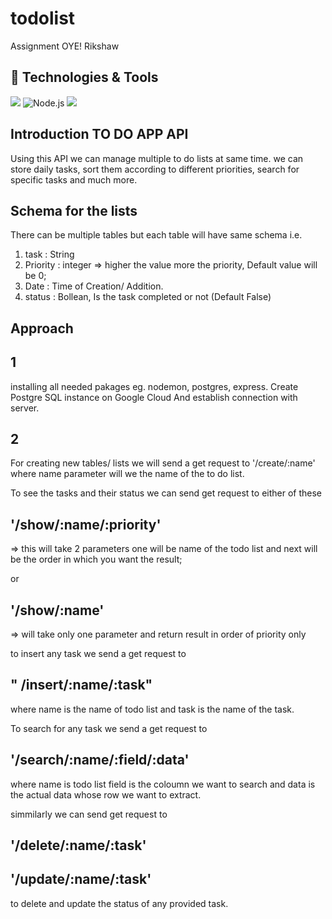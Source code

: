 # todolist
Assignment OYE! Rikshaw

## 🔧 Technologies & Tools

![](https://img.shields.io/badge/Tools-PostgreSQL-informational?style=flat&logo=postgresql&logoColor=white&color=2bbc8a)
![Node.js](https://img.shields.io/badge/-Node.js-333333?style=flat&logo=node.js)
<img src="https://img.shields.io/badge/Google%20Cloud%20-%234285F4.svg?&style=for-the-badge&logo=google-cloud&logoColor=white"/>

## Introduction TO DO APP API 
  Using this API we can manage multiple to do lists at same time. we can store daily tasks, sort them according to different priorities, search for specific tasks and much more.

## Schema for the lists

There can be multiple tables but each table will have same schema i.e.

1) task : String
2) Priority : integer => higher the value more the priority, Default value will be 0;
3) Date : Time of Creation/ Addition.
4) status : Bollean, Is the task completed or not (Default False)

## Approach ##
## 1

installing all needed pakages eg. nodemon, postgres, express.
Create Postgre SQL instance on Google Cloud And establish connection with server.

## 2

For creating new tables/ lists we will send a get request to  '/create/:name' where name parameter will we the name of the to do list.


To see the tasks and their status  we can send get request to either of these 

## '/show/:name/:priority'
 => this will take 2 parameters one will be name of the todo list and next will be the order in which you want the result;

or

## '/show/:name'
=> will take only one parameter and return result in order of priority only


to insert any task we send a get request to 
## " /insert/:name/:task"
where name is the name of todo list and task is the name of the task.


To search for any task we send a get request to 
## '/search/:name/:field/:data'
where name is todo list
field is the coloumn we want to search and data is the actual data whose row we want to extract.

simmilarly we can send get request to 
## '/delete/:name/:task'
## '/update/:name/:task'

 to delete and update the status of any provided task.




